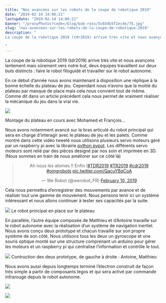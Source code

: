 ```yaml
---
title: "Nos avancées sur les robots de la coupe de robotique 2019"
date: "2019-02-14 14:06:21"
lastupdate: "2019-02-14 14:06:21"
banner: "/proxyPhotos?code=/blog/bob-ross/5c654b5f2ec4e/75.jpg"
slug: "nos-avancees-sur-les-robots-de-la-coupe-de-robotique-2019"
description: " 
La coupe de la robotique 2019 (tdr2019) arrive très vite et nous avançons lentement mais sûrement vers notre but, deux équipes travaillent sur deux buts distincts

"
---
```

La coupe de la robotique 2019 (tdr2019) arrive très vite et nous avançons lentement mais sûrement vers notre but, deux équipes travaillent sur deux buts distincts : faire le robot filoguidé et travailler sur le robot autonome.

En ce début d’année nous avons maintenant à disposition une réplique à la bonne échelle du plateau de jeu. Cependant nous n’avons que la moitié du plateau par manque de place mais cela nous convient tout de même. Comme dit dans un article précédent cela nous permet de vraiment réaliser la mécanique du jeu dans la vrai vie.

![](/proxyPhotos?code=/blog/bob-ross/5c654b6f91c08/50.jpg)

Montage du plateau en cours avec Mohamed et François...

Nous avons notamment avancé sur le bras articulé du robot principal qui sera en charge d’interagir avec le plateau de jeu et les palets. Comme montré dans cette vidéo tweeté nous utilisons plusieurs servo moteurs géré par un raspberry pi avec la librairie [python pypot](https://github.com/poppy-project/pypot). Les différents servo moteurs sont relié par des pièces designé par nos soin et imprimée en 3D. (Nous sommes en train de nous améliorer sur ce côté là)

<center>
<blockquote class="twitter-tweet"><p lang="fr" dir="ltr">Ah nous les atomes !! Enfin !<a href="https://twitter.com/hashtag/TDR2019?src=hash&amp;ref_src=twsrc%5Etfw">#TDR2019</a> <a href="https://twitter.com/hashtag/TR2019?src=hash&amp;ref_src=twsrc%5Etfw">#TR2019</a> <a href="https://twitter.com/hashtag/cdr2019?src=hash&amp;ref_src=twsrc%5Etfw">#cdr2019</a> <a href="https://twitter.com/hashtag/omgrobots?src=hash&amp;ref_src=twsrc%5Etfw">#omgrobots</a> <a href="https://t.co/QacuYBqCoA">pic.twitter.com/QacuYBqCoA</a></p>&mdash; We Robot (@werobot_FR) <a href="https://twitter.com/werobot_FR/status/1094730073725460481?ref_src=twsrc%5Etfw">February 10, 2019</a></blockquote> <script async src="https://platform.twitter.com/widgets.js" charset="utf-8"></script>
</center>

Cela nous permettra d’enregistrer des mouvements par avance et de réaliser tout une gamme de mouvement. Nous pensons tenir ici un système intéressant et nous allons continuer à tester ses capacités par la suite.

![](/proxyPhotos?code=/blog/bob-ross/5c56bace48ad9/50.jpg)
Le robot principal en place sur le plateau

En parallèle, l’autre équipe composée de Matthieu et d’Antoine travaille sur le robot autonome avec la réalisation d’un système de navigation inertiel. Nous avons conçu deux prototype et chacun travaille sur son propre système de son côté. Nous utilisons tous les deux un gyroscope et une souris optique monté sur une structure comprenant un arduino pour gérer les moteurs et un raspberry pi qui centralise l’information et contrôle le tout.

![](/proxyPhotos?code=/blog/bob-ross/5c654b5f2ec4e/50.jpg)
Contruction des deux prototype, de gauche à droite : Antoine, Matthieu

Nous avons aussi depuis longtemps terminé l’électron construit de façon très simple à partir de composants legos et qui sera activé par commande infrarouge depuis le robot autonome.

![](/proxyPhotos?code=/blog/bob-ross/5c654b3b6800c/50.jpg)


![](/proxyPhotos?code=/blog/bob-ross/5c654b29cc8ed/50.jpg)
    